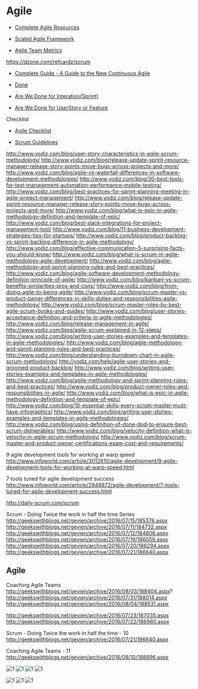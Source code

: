 
# Agile
* [Complete Agile Resources](https://andybacon.com/agile-resources/)

* [Scaled Agile Framework](http://www.scaledagileframework.com/)
* [Agile Team Metrics](https://andybacon.com/2016/10/10/agile-team-metrics/)

https://dzone.com/refcardz/scrum
* [Complete Guide - A Guide to the New Continuous Agile](http://www.continuousagile.com/unblock/index.html)


* [Done](http://www.technodeation.com/2012/03/mind-map-diagrams-for-done-done.html)
* [Are We Done for Interation(Sprint)](http://1.bp.blogspot.com/-Tr3JuTUUJu4/T6YDc_nX9iI/AAAAAAAAAJ0/oblK3sKYC8A/s1600/DoneforIteration-sprint.jpeg)
* [Are We Done for UserStory or Feature](http://2.bp.blogspot.com/-4i4fteZaCzs/T6YDavi2H5I/AAAAAAAAAJs/LrWM3i5-Jg4/s1600/DoneforUserstory.jpeg)

Checklist
* [Agile Checklist](https://blogs.versionone.com/agile_management/2014/04/18/the-agile-checklist-manifesto/)

* [Scrum Guidelines](http://www.scrumdesk.com/Download/Documents/AgileResources/ScrumGuidelines.pdf)


http://www.yodiz.com/blog/user-story-characteristics-in-agile-scrum-methodology/
http://www.yodiz.com/blog/release-update-sprint-resource-manager-release-story-points-move-bugs-across-projects-and-more/
http://www.yodiz.com/blog/agile-vs-waterfall-differences-in-software-development-methodologies/
http://www.yodiz.com/blog/30-best-tools-for-test-management-automation-performance-mobile-testing/
http://www.yodiz.com/blog/best-practices-for-sprint-planning-meeting-in-agile-project-management/
http://www.yodiz.com/blog/release-update-sprint-resource-manager-release-story-points-move-bugs-across-projects-and-more/
http://www.yodiz.com/blog/what-is-epic-in-agile-methodology-definition-and-template-of-epic/
http://www.yodiz.com/blog/best-slack-integrations-for-project-management-tool/
http://www.yodiz.com/blog/11-business-development-strategies-tips-for-startups/
http://www.yodiz.com/blog/product-backlog-vs-sprint-backlog-difference-in-agile-methodology/
http://www.yodiz.com/blog/effective-communication-5-surprising-facts-you-should-know/
http://www.yodiz.com/blog/what-is-scrum-in-agile-methodology-agile-development/
http://www.yodiz.com/blog/agile-methodology-and-sprint-planning-rules-and-best-practices/
http://www.yodiz.com/blog/agile-software-development-methodology-definition-principle-of-agile/
http://www.yodiz.com/blog/kanban-vs-scrum-benefits-similarities-pros-and-cons/
http://www.yodiz.com/blog/from-doing-agile-to-being-agile/
http://www.yodiz.com/blog/scrum-master-vs-product-owner-differences-in-skills-duties-and-responsibilities-agile-methodology/
http://www.yodiz.com/blog/scrum-master-roles-by-best-agile-scrum-books-and-guides/
http://www.yodiz.com/blog/user-stories-acceptance-definition-and-criteria-in-agile-methodologies/
http://www.yodiz.com/blog/release-management-in-agile/
http://www.yodiz.com/blog/agile-scrum-explained-in-12-steps/
http://www.yodiz.com/blog/writing-user-stories-examples-and-templates-in-agile-methodologies/
http://www.yodiz.com/blog/agile-methodology-and-sprint-planning-rules-and-best-practices/
http://www.yodiz.com/blog/understanding-burndown-chart-in-agile-scrum-methodology/
http://yodiz.com/help/agile-user-stories-and-groomed-product-backlog/
http://www.yodiz.com/blog/writing-user-stories-examples-and-templates-in-agile-methodologies/
http://www.yodiz.com/blog/agile-methodology-and-sprint-planning-rules-and-best-practices/
http://www.yodiz.com/blog/product-owner-roles-and-responsibilities-in-agile/
http://www.yodiz.com/blog/what-is-epic-in-agile-methodology-definition-and-template-of-epic/
http://www.yodiz.com/blog/10-essential-skills-every-scrum-master-must-have-infographics/
http://www.yodiz.com/blog/writing-user-stories-examples-and-templates-in-agile-methodologies/
http://www.yodiz.com/blog/using-definition-of-done-dod-to-ensure-best-scrum-deliverables/
http://www.yodiz.com/blog/velocity-definition-what-is-velocity-in-agile-scrum-methodology/
http://www.yodiz.com/blog/scrum-master-and-product-owner-certifications-exam-cost-and-requirements/


9 agile development tools for working at warp speed
http://www.infoworld.com/article/3012610/agile-development/9-agile-development-tools-for-working-at-warp-speed.html

7 tools tuned for agile development success
http://www.infoworld.com/article/2848872/agile-development/7-tools-tuned-for-agile-development-success.html




http://daily-scrum.com/scrum

Scrum - Doing Twice the work in half the time Series
http://geekswithblogs.net/gevjen/archive/2016/07/15/185376.aspx
http://geekswithblogs.net/gevjen/archive/2016/07/11/184732.aspx
http://geekswithblogs.net/gevjen/archive/2016/07/12/184806.aspx
http://geekswithblogs.net/gevjen/archive/2016/07/19/186059.aspx
http://geekswithblogs.net/gevjen/archive/2016/07/20/186294.aspx
http://geekswithblogs.net/gevjen/archive/2016/07/21/186640.aspx



## Agile
Coaching Agile Teams 
http://geekswithblogs.net/gevjen/archive/2016/08/03/188404.aspx?
http://geekswithblogs.net/gevjen/archive/2016/07/31/188014.aspx
http://geekswithblogs.net/gevjen/archive/2016/08/04/188531.aspx




http://geekswithblogs.net/gevjen/archive/2016/07/23/187035.aspx
http://geekswithblogs.net/gevjen/archive/2016/07/22/186960.aspx



Scrum - Doing Twice the work in half the time - 10
http://geekswithblogs.net/gevjen/archive/2016/07/21/186640.aspx


Coaching Agile Teams - 11
http://geekswithblogs.net/gevjen/archive/2016/08/10/188896.aspx

![1](http://3.bp.blogspot.com/_eLjlRzp-56o/Ri1myjo9GqI/AAAAAAAAADc/LnEJ71rmmhc/s400/pmpProcess.gif)
![1](https://s-media-cache-ak0.pinimg.com/564x/00/03/92/000392ea5391e47b4aac0f1a8c103d72.jpg)
![1](https://s-media-cache-ak0.pinimg.com/736x/5b/cd/08/5bcd0843318d5184de3b08efc5ded4b2.jpg)
![1](https://s-media-cache-ak0.pinimg.com/564x/10/d5/31/10d531b3fb72c346c0ec54c13ee26a58.jpg)

![1](http://images.techhive.com/images/idge/imported/article/cio/2014/02/05/020414_agile-100339949-orig.jpg)
![1](https://s-media-cache-ak0.pinimg.com/564x/10/d5/31/10d531b3fb72c346c0ec54c13ee26a58.jpg)
![1](https://msdnshared.blob.core.windows.net/media/TNBlogsFS/BlogFileStorage/blogs_msdn/willy-peter_schaub/WindowsLiveWriter/AttendingaScrummastertrainingcourseaneve_1417C/image_thumb.png)
